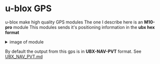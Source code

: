 # u-blox GPS
u-blox make high quality GPS modules
The one I describe here is an **M10-pro** module
This modules sends it's positioning information in the **ubx hex format**
<details>
  <summary> image of module </summary>
  
![M10-pro GPS module.](ubloxM10pro.jpg.webp)

</details>

By default the output from this gps is in **UBX-NAV-PVT** format. See [UBX_NAV_PVT.md](UBX_NAV_PVT.md)
